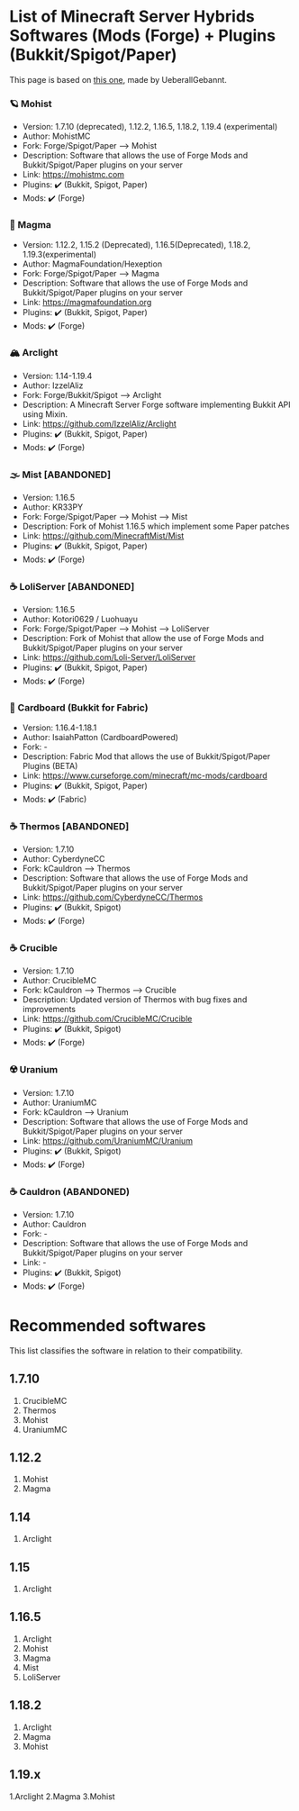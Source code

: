 # List of Minecraft Server Hybrids Softwares (Mods (Forge) + Plugins (Bukkit/Spigot/Paper)

This page is based on [this one](https://github.com/UeberallGebannt/server-softwares/blob/master/SERVERS.md), made by UeberallGebannt.

### 🪐 Mohist
  - Version: 1.7.10 (deprecated), 1.12.2, 1.16.5, 1.18.2, 1.19.4 (experimental)
  - Author: MohistMC
  - Fork: Forge/Spigot/Paper --> Mohist
  - Description: Software that allows the use of Forge Mods and Bukkit/Spigot/Paper plugins on your server
  - Link: https://mohistmc.com
  - Plugins: ✔️ (Bukkit, Spigot, Paper) 
  - Mods: ✔️ (Forge)  

### 🔶 Magma
  - Version: 1.12.2, 1.15.2 (Deprecated), 1.16.5(Deprecated), 1.18.2, 1.19.3(experimental)
  - Author: MagmaFoundation/Hexeption
  - Fork: Forge/Spigot/Paper --> Magma
  - Description: Software that allows the use of Forge Mods and Bukkit/Spigot/Paper plugins on your server
  - Link: https://magmafoundation.org
  - Plugins: ✔️ (Bukkit, Spigot, Paper) 
  - Mods: ✔️ (Forge)  

### 🏔 Arclight
  - Version: 1.14-1.19.4
  - Author: IzzelAliz
  - Fork: Forge/Bukkit/Spigot --> Arclight
  - Description: A Minecraft Server Forge software implementing Bukkit API using Mixin.
  - Link: https://github.com/IzzelAliz/Arclight
  - Plugins: ✔️ (Bukkit, Spigot, Paper) 
  - Mods: ✔️ (Forge)   

### 🌫️ Mist [ABANDONED]
  - Version: 1.16.5
  - Author: KR33PY
  - Fork: Forge/Spigot/Paper --> Mohist --> Mist
  - Description: Fork of Mohist 1.16.5 which implement some Paper patches
  - Link: https://github.com/MinecraftMist/Mist
  - Plugins: ✔️ (Bukkit, Spigot, Paper) 
  - Mods: ✔️ (Forge)   


### ☕️ LoliServer [ABANDONED]
  - Version: 1.16.5
  - Author: Kotori0629 / Luohuayu
  - Fork: Forge/Spigot/Paper --> Mohist --> LoliServer
  - Description: Fork of Mohist that allow the use of Forge Mods and Bukkit/Spigot/Paper plugins on your server
  - Link: https://github.com/Loli-Server/LoliServer
  - Plugins: ✔️ (Bukkit, Spigot, Paper) 
  - Mods: ✔️ (Forge) 

### 🧻 Cardboard (Bukkit for Fabric)
  - Version: 1.16.4-1.18.1
  - Author: IsaiahPatton (CardboardPowered)
  - Fork: -
  - Description: Fabric Mod that allows the use of Bukkit/Spigot/Paper Plugins (BETA)
  - Link: https://www.curseforge.com/minecraft/mc-mods/cardboard
  - Plugins: ✔️ (Bukkit, Spigot, Paper)
  - Mods: ✔️ (Fabric)

### ☕️ Thermos [ABANDONED]
  - Version: 1.7.10
  - Author: CyberdyneCC
  - Fork: kCauldron --> Thermos
  - Description: Software that allows the use of Forge Mods and Bukkit/Spigot/Paper plugins on your server
  - Link: https://github.com/CyberdyneCC/Thermos
  - Plugins: ✔️ (Bukkit, Spigot)
  - Mods: ✔️ (Forge)

### ☕️ Crucible
  - Version: 1.7.10
  - Author: CrucibleMC
  - Fork: kCauldron --> Thermos --> Crucible
  - Description: Updated version of Thermos with bug fixes and improvements
  - Link: https://github.com/CrucibleMC/Crucible
  - Plugins: ✔️ (Bukkit, Spigot)
  - Mods: ✔️ (Forge)

### ☢️ Uranium
  - Version: 1.7.10
  - Author: UraniumMC
  - Fork: kCauldron --> Uranium
  - Description: Software that allows the use of Forge Mods and Bukkit/Spigot/Paper plugins on your server
  - Link: https://github.com/UraniumMC/Uranium
  - Plugins: ✔️ (Bukkit, Spigot)
  - Mods: ✔️ (Forge)

### ☕️ Cauldron (ABANDONED)
  - Version: 1.7.10
  - Author: Cauldron
  - Fork: -
  - Description: Software that allows the use of Forge Mods and Bukkit/Spigot/Paper plugins on your server
  - Link: -
  - Plugins: ✔️ (Bukkit, Spigot)
  - Mods: ✔️ (Forge)

# Recommended softwares
This list classifies the software in relation to their compatibility.

## 1.7.10
1. CrucibleMC
2. Thermos
3. Mohist
4. UraniumMC

## 1.12.2
1. Mohist
2. Magma

## 1.14
1. Arclight

## 1.15
1. Arclight

## 1.16.5
1. Arclight
2. Mohist
3. Magma
4. Mist
5. LoliServer

## 1.18.2
1. Arclight
2. Magma
3. Mohist

## 1.19.x
1.Arclight
2.Magma
3.Mohist
